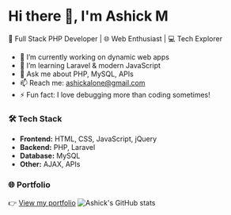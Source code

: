 # Hi there 👋, I'm Ashick M
🚀 Full Stack PHP Developer | 🌐 Web Enthusiast | 💻 Tech Explorer
- 🔭 I’m currently working on dynamic web apps  
- 🌱 I’m learning Laravel & modern JavaScript  
- 💬 Ask me about PHP, MySQL, APIs  
- 📫 Reach me: ashickalone@gmail.com  
- ⚡ Fun fact: I love debugging more than coding sometimes!
### 🛠 Tech Stack
- **Frontend:** HTML, CSS, JavaScript, jQuery  
- **Backend:** PHP, Laravel  
- **Database:** MySQL  
- **Other:** AJAX, APIs  

### 🌐 Portfolio
👉 [View my portfolio](https://ashickalone.github.io)
![Ashick's GitHub stats](https://github-readme-stats.vercel.app/api?username=ashickalone&show_icons=true&theme=tokyonight)


<!--
**ashickalone/ashickalone** is a ✨ _special_ ✨ repository because its `README.md` (this file) appears on your GitHub profile.

Here are some ideas to get you started:

- 🔭 I’m currently working on ...
- 🌱 I’m currently learning ...
- 👯 I’m looking to collaborate on ...
- 🤔 I’m looking for help with ...
- 💬 Ask me about ...
- 📫 How to reach me: ...
- 😄 Pronouns: ...
- ⚡ Fun fact: ...
-->
